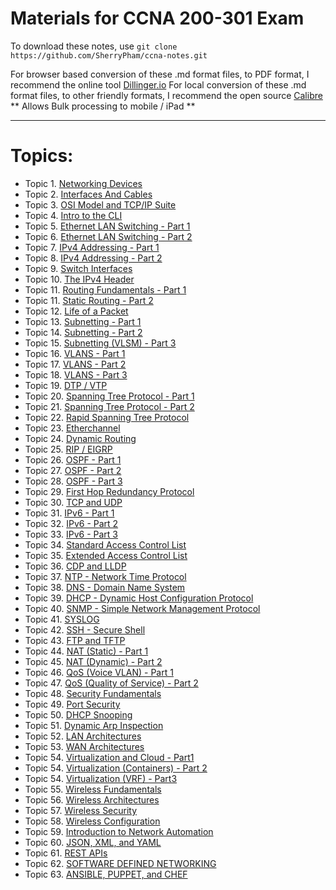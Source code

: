 # Materials for CCNA 200-301 Exam 

To download these notes, use `git clone https://github.com/SherryPham/ccna-notes.git`

For browser based conversion of these .md format files, to PDF format, I recommend the online tool [Dillinger.io](https://dillinger.io/)
For local conversion of these .md format files, to other friendly formats, I recommend the open source [Calibre](https://calibre-ebook.com/) ** Allows Bulk processing to mobile / iPad **

---

# Topics:

- Topic 1. [Networking Devices](https://github.com/SherryPham/ccna-notes/blob/main/topics/Network_Devices.md)
- Topic 2. [Interfaces And Cables](https://github.com/SherryPham/ccna-notes/blob/main/topics/Interfaces_and_Cables.md)
- Topic 3. [OSI Model and TCP/IP Suite](https://github.com/SherryPham/ccna-notes/blob/main/topics/OSI_Model_TCPSuite.md)
- Topic 4. [Intro to the CLI](https://github.com/SherryPham/ccna-notes/blob/main/topics/Intro_to_CLI.md)
- Topic 5. [Ethernet LAN Switching - Part 1](https://github.com/SherryPham/ccna-notes/blob/main/topics/Ethernet_LAN_Switching_Part1.md)
- Topic 6. [Ethernet LAN Switching - Part 2](https://github.com/SherryPham/ccna-notes/blob/main/topics/Ethernet_LAN_Switching_Part2.md)
- Topic 7. [IPv4 Addressing - Part 1](https://github.com/SherryPham/ccna-notes/blob/main/topics/IPv4_Addressing_Part1.md)
- Topic 8. [IPv4 Addressing - Part 2](https://github.com/SherryPham/ccna-notes/blob/main/topics/IPv4_Addressing_Part2.md)
- Topic 9. [Switch Interfaces](https://github.com/SherryPham/ccna-notes/blob/main/topics/Switch_Interfaces.md)
- Topic 10. [The IPv4 Header](https://github.com/SherryPham/ccna-notes/blob/main/topics/The_IPv4_Header.md)
- Topic 11. [Routing Fundamentals - Part 1](https://github.com/SherryPham/ccna-notes/blob/main/topics/Routing_Fundamentals_Part1.md)
- Topic 11. [Static Routing - Part 2](https://github.com/SherryPham/ccna-notes/blob/main/topics/Static_Routing_Part2.md)
- Topic 12. [Life of a Packet](https://github.com/SherryPham/ccna-notes/blob/main/topics/Life_of_a_Packet.md)
- Topic 13. [Subnetting - Part 1](https://github.com/SherryPham/ccna-notes/blob/main/topics/Subnetting_Part1.md)
- Topic 14. [Subnetting - Part 2](https://github.com/SherryPham/ccna-notes/blob/main/topics/Subnetting_Part2.md)
- Topic 15. [Subnetting (VLSM) - Part 3](https://github.com/SherryPham/ccna-notes/blob/main/topics/Subnetting_VLSM_Part3.md)
- Topic 16. [VLANS - Part 1](https://github.com/SherryPham/ccna-notes/blob/main/topics/VLAN_Part1.md)
- Topic 17. [VLANS - Part 2](https://github.com/SherryPham/ccna-notes/blob/main/topics/VLAN_Part2.md)
- Topic 18. [VLANS - Part 3](https://github.com/SherryPham/ccna-notes/blob/main/topics/VLAN_Part3.md)
- Topic 19. [DTP / VTP](https://github.com/SherryPham/ccna-notes/blob/main/topics/DTP_VTP.md)
- Topic 20. [Spanning Tree Protocol - Part 1](https://github.com/SherryPham/ccna-notes/blob/main/topics/Spanning_Tree_Protocol_Part1.md)
- Topic 21. [Spanning Tree Protocol - Part 2](https://github.com/SherryPham/ccna-notes/blob/main/topics/Spanning_Tree_Protocol_Part2.md)
- Topic 22. [Rapid Spanning Tree Protocol](https://github.com/SherryPham/ccna-notes/blob/main/topics/Rapid_Spanning_Tree_Protocol.md)
- Topic 23. [Etherchannel](https://github.com/SherryPham/ccna-notes/blob/main/topics/Etherchannel.md)
- Topic 24. [Dynamic Routing](https://github.com/SherryPham/ccna-notes/blob/main/topics/DynamicRouting.md)
- Topic 25. [RIP / EIGRP](https://github.com/SherryPham/ccna-notes/blob/main/topics/RIP_and_EIGRP.md)
- Topic 26. [OSPF - Part 1](https://github.com/SherryPham/ccna-notes/blob/main/topics/OSPF_Part1.md)
- Topic 27. [OSPF - Part 2](https://github.com/SherryPham/ccna-notes/blob/main/topics/OSPF_Part2.md)
- Topic 28. [OSPF - Part 3](https://github.com/SherryPham/ccna-notes/blob/main/topics/OSPF_Part3.md)
- Topic 29. [First Hop Redundancy Protocol](https://github.com/SherryPham/ccna-notes/blob/main/topics/First_Hop_Redundancy_Protocols.md)
- Topic 30. [TCP and UDP](https://github.com/SherryPham/ccna-notes/blob/main/topics/TCP_and_UDP.md)
- Topic 31. [IPv6 - Part 1](https://github.com/SherryPham/ccna-notes/blob/main/topics/IPv6_Part1.md)
- Topic 32. [IPv6 - Part 2](https://github.com/SherryPham/ccna-notes/blob/main/topics/IPv6_Part2.md)
- Topic 33. [IPv6 - Part 3](https://github.com/SherryPham/ccna-notes/blob/main/topics/IPv6_Part3.md)
- Topic 34. [Standard Access Control List](https://github.com/SherryPham/ccna-notes/blob/main/topics/Standard_Access_Control_Lists.md)
- Topic 35. [Extended Access Control List](https://github.com/SherryPham/ccna-notes/blob/main/topics/Extended_Access_Control_Lists.md)
- Topic 36. [CDP and LLDP](https://github.com/SherryPham/ccna-notes/blob/main/topics/CDP_and_LLDP.md)
- Topic 37. [NTP - Network Time Protocol](https://github.com/SherryPham/ccna-notes/blob/main/topics/NTP.md)
- Topic 38. [DNS - Domain Name System](https://github.com/SherryPham/ccna-notes/blob/main/topics/DNS.md)
- Topic 39. [DHCP - Dynamic Host Configuration Protocol](https://github.com/SherryPham/ccna-notes/blob/main/topics/DHCP.md)
- Topic 40. [SNMP - Simple Network Management Protocol](https://github.com/SherryPham/ccna-notes/blob/main/topics/SNMP.md)
- Topic 41. [SYSLOG](https://github.com/SherryPham/ccna-notes/blob/main/topics/SYSLOG.md)
- Topic 42. [SSH - Secure Shell](https://github.com/SherryPham/ccna-notes/blob/main/topics/SSH.md)
- Topic 43. [FTP and TFTP](https://github.com/SherryPham/ccna-notes/blob/main/topics/FTP_and_TFTP.md)
- Topic 44. [NAT (Static) - Part 1](https://github.com/SherryPham/ccna-notes/blob/main/topics/NAT_Static_Part1.md)
- Topic 45. [NAT (Dynamic) - Part 2](https://github.com/SherryPham/ccna-notes/blob/main/topics/NAT_Dynamic_Part2.md)
- Topic 46. [QoS (Voice VLAN) - Part 1](https://github.com/SherryPham/ccna-notes/blob/main/topics/QoS_VoiceLan.md)
- Topic 47. [QoS (Quality of Service) - Part 2](https://github.com/SherryPham/ccna-notes/blob/main/topics/QoS_Quality_of_Service.md)
- Topic 48. [Security Fundamentals](https://github.com/SherryPham/ccna-notes/blob/main/topics/Security_Fundamentals.md)
- Topic 49. [Port Security](https://github.com/SherryPham/ccna-notes/blob/main/topics/Port_Security.md)
- Topic 50. [DHCP Snooping](https://github.com/SherryPham/ccna-notes/blob/main/topics/DHCP_Snooping.md)
- Topic 51. [Dynamic Arp Inspection](https://github.com/SherryPham/ccna-notes/blob/main/topics/Dynamic_Arp_Inspection.md)
- Topic 52. [LAN Architectures](https://github.com/SherryPham/ccna-notes/blob/main/topics/LAN_Architectures.md)
- Topic 53. [WAN Architectures](https://github.com/SherryPham/ccna-notes/blob/main/topics/WAN_Architectures.md)
- Topic 54. [Virtualization and Cloud - Part1](https://github.com/SherryPham/ccna-notes/blob/main/topics/Virtualizations_and_Cloud_Part1.md)
- Topic 54. [Virtualization (Containers) - Part 2](https://github.com/SherryPham/ccna-notes/blob/main/topics/Virtualization_Containers.md)
- Topic 54. [Virtualization (VRF) - Part3](https://github.com/SherryPham/ccna-notes/blob/main/topics/Virtualization_VRF_Part3.md)
- Topic 55. [Wireless Fundamentals](https://github.com/SherryPham/ccna-notes/blob/main/topics/Wireless_Fundamentals.md)
- Topic 56. [Wireless Architectures](https://github.com/SherryPham/ccna-notes/blob/main/topics/Wireless_Architecutres.md)
- Topic 57. [Wireless Security](https://github.com/SherryPham/ccna-notes/blob/main/topics/Wireless_Security.md)
- Topic 58. [Wireless Configuration](https://github.com/SherryPham/ccna-notes/blob/main/topics/Wireless_Configuration.md)
- Topic 59. [Introduction to Network Automation](https://github.com/SherryPham/ccna-notes/blob/main/topics/Introduction_to_Network_Automation.md)
- Topic 60. [JSON, XML, and YAML](https://github.com/SherryPham/ccna-notes/blob/main/topics/JSON_XML_YAML.md)
- Topic 61. [REST APIs](https://github.com/SherryPham/ccna-notes/blob/main/topics/REST_APIs.md)
- Topic 62. [SOFTWARE DEFINED NETWORKING](https://github.com/SherryPham/ccna-notes/blob/main/topics/Software_Defined_Networking.md)
- Topic 63. [ANSIBLE, PUPPET, and CHEF](https://github.com/SherryPham/ccna-notes/blob/main/topics/Ansible_Puppet_Chef.md)
